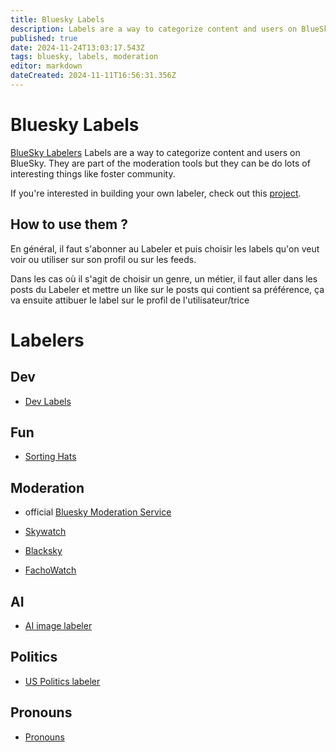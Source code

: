 ```yaml
---
title: Bluesky Labels
description: Labels are a way to categorize content and users on BlueSky. They are part of the moderation tools but they can be do lots of interesting things like foster community.
published: true
date: 2024-11-24T13:03:17.543Z
tags: bluesky, labels, moderation
editor: markdown
dateCreated: 2024-11-11T16:56:31.356Z
---
```


# Bluesky Labels

[BlueSky Labelers](https://www.bluesky-labelers.io/)
Labels are a way to categorize content and users on BlueSky. They are part of the moderation tools but they can be do lots of interesting things like foster community.

If you're interested in building your own labeler, check out this [project](https://github.com/aliceisjustplaying/labeler-starter-kit-bsky).

## How to use them ? 

En général, il faut s'abonner au Labeler et puis choisir les labels qu'on veut voir ou utiliser sur son profil ou sur les feeds. 

Dans les cas où il s'agit de choisir un genre, un métier, il faut aller dans les posts du Labeler et mettre un like sur le posts qui contient sa préférence, ça va ensuite attibuer le label sur le profil de l'utilisateur/trice

# Labelers

## Dev

- [Dev Labels](https://bsky.app/profile/dev-labels.bsky.social)

## Fun

- [Sorting Hats](https://bsky.app/profile/sortinghat.bsky.sh)


## Moderation

- official [Bluesky Moderation Service](https://bsky.app/profile/moderation.bsky.app)

- [Skywatch](https://bsky.app/profile/skywatch.blue) 

- [Blacksky](https://bsky.app/profile/blacksky.app)

- [FachoWatch](https://bsky.app/profile/did:plc:zwhifgxjj5prkah4v63tz7wg) 

## AI
- [AI image labeler](https://bsky.app/profile/aimod.social)

## Politics

- [US Politics labeler](https://bsky.app/profile/uspol.bluesky.bot)

## Pronouns

- [Pronouns](https://bsky.app/profile/pronouns.adorable.mom)


